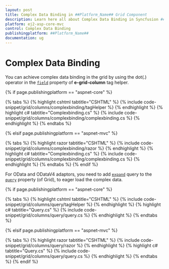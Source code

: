 ```yaml
---
layout: post
title: Complex Data Binding in ##Platform_Name## Grid Component
description: Learn here all about Complex Data Binding in Syncfusion ##Platform_Name## Grid component of Syncfusion Essential JS 2 and more.
platform: ej2-asp-core-mvc
control: Complex Data Binding
publishingplatform: ##Platform_Name##
documentation: ug
---
```


# Complex Data Binding

You can achieve complex data binding in the grid by using the dot(.) operator in the [`field`](https://help.syncfusion.com/cr/aspnetcore-js2/Syncfusion.EJ2.Grids.GridColumn.html#Syncfusion_EJ2_Grids_GridColumn_Field) property of **e-grid-column** tag helper.

{% if page.publishingplatform == "aspnet-core" %}

{% tabs %}
{% highlight cshtml tabtitle="CSHTML" %}
{% include code-snippet/grid/columns/complexbinding/tagHelper %}
{% endhighlight %}
{% highlight c# tabtitle="Complexbinding.cs" %}
{% include code-snippet/grid/columns/complexbinding/complexbinding.cs %}
{% endhighlight %}
{% endtabs %}

{% elsif page.publishingplatform == "aspnet-mvc" %}

{% tabs %}
{% highlight razor tabtitle="CSHTML" %}
{% include code-snippet/grid/columns/complexbinding/razor %}
{% endhighlight %}
{% highlight c# tabtitle="Complexbinding.cs" %}
{% include code-snippet/grid/columns/complexbinding/complexbinding.cs %}
{% endhighlight %}
{% endtabs %}
{% endif %}



For OData and ODataV4 adaptors, you need to add [`expand`](https://ej2.syncfusion.com/documentation/api/data/query/#expand) query to the [`query`](https://help.syncfusion.com/cr/aspnetcore-js2/Syncfusion.EJ2.Grids.Grid.html#Syncfusion_EJ2_Grids_Grid_Query) property (of Grid), to eager load the complex data.

{% if page.publishingplatform == "aspnet-core" %}

{% tabs %}
{% highlight cshtml tabtitle="CSHTML" %}
{% include code-snippet/grid/columns/query/tagHelper %}
{% endhighlight %}
{% highlight c# tabtitle="Query.cs" %}
{% include code-snippet/grid/columns/query/query.cs %}
{% endhighlight %}
{% endtabs %}

{% elsif page.publishingplatform == "aspnet-mvc" %}

{% tabs %}
{% highlight razor tabtitle="CSHTML" %}
{% include code-snippet/grid/columns/query/razor %}
{% endhighlight %}
{% highlight c# tabtitle="Query.cs" %}
{% include code-snippet/grid/columns/query/query.cs %}
{% endhighlight %}
{% endtabs %}
{% endif %}

